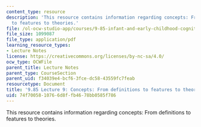 ```yaml
---
content_type: resource
description: 'This resource contains information regarding concepts: From definitions
  to features to theories.'
file: /ol-ocw-studio-app/courses/9-85-infant-and-early-childhood-cognition-fall-2012/74f7005810766d8ffb4678bb0585f786_MIT9_85F12_lec9_concepts.pdf
file_size: 1099087
file_type: application/pdf
learning_resource_types:
- Lecture Notes
license: https://creativecommons.org/licenses/by-nc-sa/4.0/
ocw_type: OCWFile
parent_title: Lecture Notes
parent_type: CourseSection
parent_uid: f34039e4-bcf6-3fce-dc58-43559fc7feab
resourcetype: Document
title: '9.85 Lecture 9: Concepts: From definitions to features to theories'
uid: 74f70058-1076-6d8f-fb46-78bb0585f786
---
```

This resource contains information regarding concepts: From definitions to features to theories.